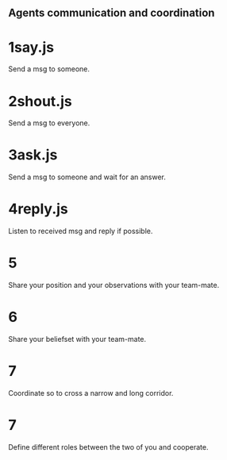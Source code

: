 
## Agents communication and coordination


# 1say.js
Send a msg to someone.

# 2shout.js
Send a msg to everyone.

# 3ask.js
Send a msg to someone and wait for an answer.

# 4reply.js
Listen to received msg and reply if possible.

# 5
Share your position and your observations with your team-mate.

# 6
Share your beliefset with your team-mate.

# 7
Coordinate so to cross a narrow and long corridor.

# 7
Define different roles between the two of you and cooperate.